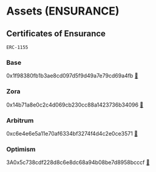 # Assets (ENSURANCE)

## Certificates of Ensurance

`ERC-1155`

### Base

0x1f98380fb1b3ae8cd097d5f9d49a7e79cd69a4fb [🔗](https://basescan.org/address/0x1f98380fb1b3ae8cd097d5f9d49a7e79cd69a4fb)

### Zora

0x14b71a8e0c2c4d069cb230cc88a1423736b34096 [🔗](https://explorer.zora.energy/address/0x14b71a8e0c2c4d069cb230cc88a1423736b34096)

### Arbitrum

0xc6e4e6e5a11e70af6334bf3274f4d4c2e0ce3571 [🔗](https://arbiscan.io/address/0xc6e4e6e5a11e70af6334bf3274f4d4c2e0ce3571)

### Optimism

3A0x5c738cdf228d8c6e8dc68a94b08be7d8958bcccf [🔗](https://optimistic.etherscan.io/address/0x5c738cdf228d8c6e8dc68a94b08be7d8958bcccf)
